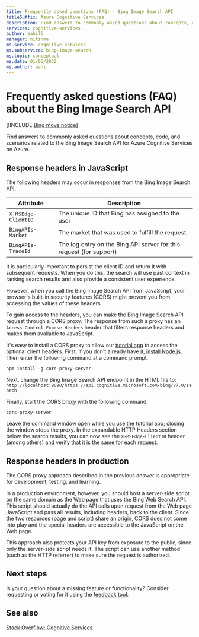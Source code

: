 ```yaml
---
title: Frequently asked questions (FAQ) - Bing Image Search API
titleSuffix: Azure Cognitive Services
description: Find answers to commonly asked questions about concepts, code, and scenarios related to the Bing Image Search API.
services: cognitive-services
author: aahill
manager: nitinme
ms.service: cognitive-services
ms.subservice: bing-image-search
ms.topic: conceptual
ms.date: 01/05/2022
ms.author: aahi
---
```


# Frequently asked questions (FAQ) about the Bing Image Search API

[!INCLUDE [Bing move notice](../Bing-Web-Search/includes/bing-move-notice.md)]

Find answers to commonly asked questions about concepts, code, and scenarios related to the Bing Image Search API for Azure Cognitive Services on Azure.

## Response headers in JavaScript

The following headers may occur in responses from the Bing Image Search API.

| Attribute           | Description   |
| ------------------- | ------------- |
| `X-MSEdge-ClientID` |The unique ID that Bing has assigned to the user |
| `BingAPIs-Market`   |The market that was used to fulfill the request |
| `BingAPIs-TraceId`  |The log entry on the Bing API server for this request (for support) |

It is particularly important to persist the client ID and return it with subsequent requests. When you do this, the search will use past context in ranking search results and also provide a consistent user experience.

However, when you call the Bing Image Search API from JavaScript, your browser's built-in security features (CORS) might prevent you from accessing the values of these headers.

To gain access to the headers, you can make the Bing Image Search API request through a CORS proxy. The response from such a proxy has an `Access-Control-Expose-Headers` header that filters response headers and makes them available to JavaScript.

It's easy to install a CORS proxy to allow our [tutorial app](tutorial-bing-image-search-single-page-app.md) to access the optional client headers. First, if you don't already have it, [install Node.js](https://nodejs.org/en/download/). Then enter the following command at a command prompt.

```console
npm install -g cors-proxy-server
```

Next, change the Bing Image Search API endpoint in the HTML file to:\
`http://localhost:9090/https://api.cognitive.microsoft.com/bing/v7.0/search`

Finally, start the CORS proxy with the following command:

```console
cors-proxy-server
```

Leave the command window open while you use the tutorial app; closing the window stops the proxy. In the expandable HTTP Headers section below the search results, you can now see the `X-MSEdge-ClientID` header (among others) and verify that it is the same for each request.

## Response headers in production

The CORS proxy approach described in the previous answer is appropriate for development, testing, and learning.

In a production environment, however, you should host a server-side script on the same domain as the Web page that uses the Bing Web Search API. This script should actually do the API calls upon request from the Web page JavaScript and pass all results, including headers, back to the client. Since the two resources (page and script) share an origin, CORS does not come into play and the special headers are accessible to the JavaScript on the Web page.

This approach also protects your API key from exposure to the public, since only the server-side script needs it. The script can use another method (such as the HTTP referrer) to make sure the request is authorized.

## Next steps

Is your question about a missing feature or functionality? Consider requesting or voting for it using the [feedback tool](https://feedback.azure.com/d365community/forum/09041fae-0b25-ec11-b6e6-000d3a4f0858).

## See also

 [Stack Overflow: Cognitive Services](https://stackoverflow.com/questions/tagged/bing-api)
